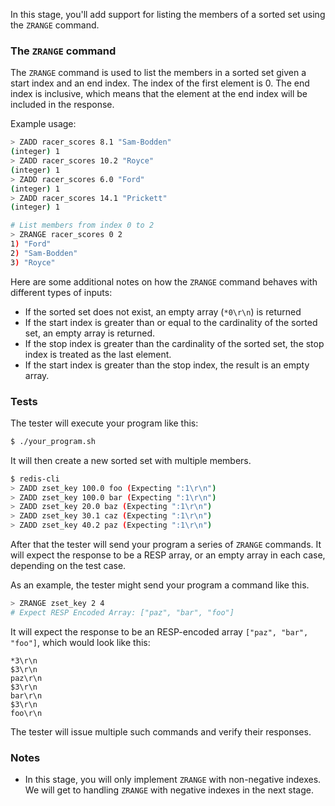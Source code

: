 In this stage, you'll add support for listing the members of a sorted set using the `ZRANGE` command.

### The `ZRANGE` command
The `ZRANGE` command is used to list the members in a sorted set given a start index and an end index. The index of the first element is 0. The end index is inclusive, which means that the element at the end index will be included in the response.

Example usage:
```bash
> ZADD racer_scores 8.1 "Sam-Bodden"
(integer) 1
> ZADD racer_scores 10.2 "Royce"
(integer) 1
> ZADD racer_scores 6.0 "Ford"
(integer) 1
> ZADD racer_scores 14.1 "Prickett"
(integer) 1

# List members from index 0 to 2
> ZRANGE racer_scores 0 2
1) "Ford"
2) "Sam-Bodden"
3) "Royce"
```

Here are some additional notes on how the `ZRANGE` command behaves with different types of inputs:

- If the sorted set does not exist, an empty array (`*0\r\n`) is returned
- If the start index is greater than or equal to the cardinality of the sorted set, an empty array is returned.
- If the stop index is greater than the cardinality of the sorted set, the stop index is treated as the last element.
- If the start index is greater than the stop index, the result is an empty array.


### Tests

The tester will execute your program like this:

```bash
$ ./your_program.sh
```

It will then create a new sorted set with multiple members.

```bash
$ redis-cli
> ZADD zset_key 100.0 foo (Expecting ":1\r\n")
> ZADD zset_key 100.0 bar (Expecting ":1\r\n")
> ZADD zset_key 20.0 baz (Expecting ":1\r\n")
> ZADD zset_key 30.1 caz (Expecting ":1\r\n")
> ZADD zset_key 40.2 paz (Expecting ":1\r\n")
```

After that the tester will send your program a series of `ZRANGE` commands. It will expect the response to be a RESP array, or an empty array in each case, depending on the test case.

As an example, the tester might send your program a command like this.
```bash
> ZRANGE zset_key 2 4
# Expect RESP Encoded Array: ["paz", "bar", "foo"]
```

It will expect the response to be an RESP-encoded array `["paz", "bar", "foo"]`, which would look like this:
```
*3\r\n
$3\r\n
paz\r\n
$3\r\n
bar\r\n
$3\r\n
foo\r\n
```

The tester will issue multiple such commands and verify their responses.

### Notes

- In this stage, you will only implement `ZRANGE` with non-negative indexes. We will get to handling `ZRANGE` with negative indexes in the next stage.